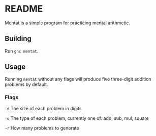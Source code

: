 # README

Mentat is a simple program for practicing mental arithmetic.

## Building

Run `ghc mentat`.

## Usage

Running `mentat` without any flags will produce five three-digit addition
problems by default.

### Flags

`-d` The size of each problem in digits

`-o` The type of each problem, currently one of: add, sub, mul, square

`-r` How many problems to generate